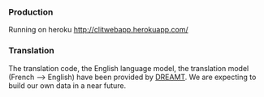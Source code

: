 ### Production
Running on heroku http://clitwebapp.herokuapp.com/

### Translation

The translation code, the English language model, the translation model (French --> English) have been provided by [DREAMT](http://alopez.github.io/dreamt/index.html). We are expecting to build our own data in a near future.
